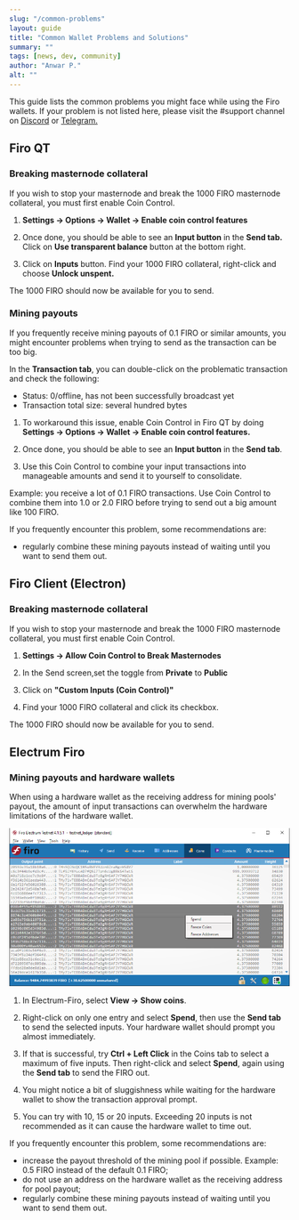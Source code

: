 ```yaml
---
slug: "/common-problems"
layout: guide
title: "Common Wallet Problems and Solutions"
summary: ""
tags: [news, dev, community]
author: "Anwar P."
alt: ""
---
```


This guide lists the common problems you might face while using the Firo wallets. If your problem is not listed here, please visit the #support channel on [Discord](https://discord.com/invite/TGZPRbRT3Y) or [Telegram.](https://t.me/firoorg)

## Firo QT

### Breaking masternode collateral

If you wish to stop your masternode and break the 1000 FIRO masternode collateral, you must first enable Coin Control.

1. **Settings -> Options -> Wallet -> Enable coin control features**

2. Once done, you should be able to see an **Input button** in the **Send tab.** Click on **Use transparent balance** button at the bottom right.

3. Click on **Inputs** button. Find your 1000 FIRO collateral, right-click and choose **Unlock unspent.**

The 1000 FIRO should now be available for you to send.

### Mining payouts

If you frequently receive mining payouts of 0.1 FIRO or similar amounts, you might encounter problems when trying to send as the transaction can be too big.

In the **Transaction tab**, you can double-click on the problematic transaction and check the following:

- Status: 0/offline, has not been successfully broadcast yet
- Transaction total size: several hundred bytes

1. To workaround this issue, enable Coin Control in Firo QT by doing **Settings -> Options -> Wallet -> Enable coin control features.**

2. Once done, you should be able to see an **Input button** in the **Send tab**.

3. Use this Coin Control to combine your input transactions into manageable amounts and send it to yourself to consolidate.

Example: you receive a lot of 0.1 FIRO transactions. Use Coin Control to combine them into 1.0 or 2.0 FIRO before trying to send out a big amount like 100 FIRO.

If you frequently encounter this problem, some recommendations are:

- regularly combine these mining payouts instead of waiting until you want to send them out.

## Firo Client (Electron)

### Breaking masternode collateral

If you wish to stop your masternode and break the 1000 FIRO masternode collateral, you must first enable Coin Control.

1. **Settings -> Allow Coin Control to Break Masternodes**

2. In the Send screen,set the toggle from **Private** to **Public**

3. Click on **"Custom Inputs (Coin Control)"**

4. Find your 1000 FIRO collateral and click its checkbox.

The 1000 FIRO should now be available for you to send.

## Electrum Firo

### Mining payouts and hardware wallets

When using a hardware wallet as the receiving address for mining pools' payout, the amount of input transactions can overwhelm the hardware limitations of the hardware wallet.

![](../../pages/guides/assets/common-problems/electrum-firo-ledger-select.png)

1. In Electrum-Firo, select **View -> Show coins**.

2. Right-click on only one entry and select **Spend**, then use the **Send tab** to send the selected inputs. Your hardware wallet should prompt you almost immediately.

3. If that is successful, try **Ctrl + Left Click** in the Coins tab to select a maximum of five inputs. Then right-click and select **Spend**, again using the **Send tab** to send the FIRO out.

4. You might notice a bit of sluggishness while waiting for the hardware wallet to show the transaction approval prompt.

5. You can try with 10, 15 or 20 inputs. Exceeding 20 inputs is not recommended as it can cause the hardware wallet to time out.

If you frequently encounter this problem, some recommendations are:

- increase the payout threshold of the mining pool if possible. Example: 0.5 FIRO instead of the default 0.1 FIRO;
- do not use an address on the hardware wallet as the receiving address for pool payout;
- regularly combine these mining payouts instead of waiting until you want to send them out.
